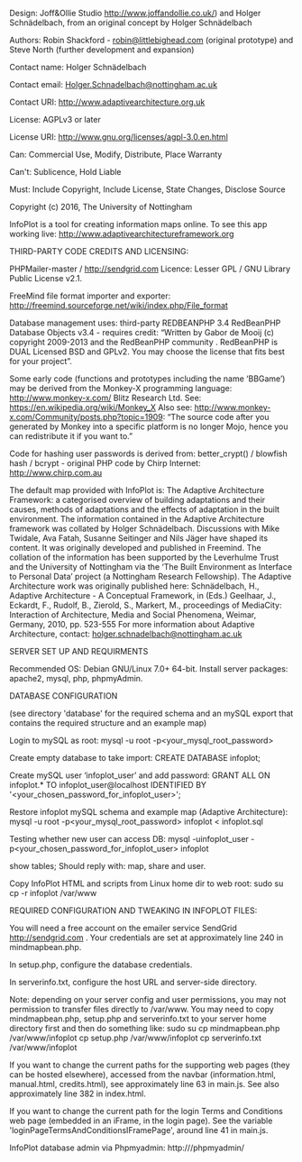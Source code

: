 
Design: Joff&Ollie Studio http://www.joffandollie.co.uk/) and Holger Schnädelbach, from an original concept by Holger Schnädelbach

 
Authors:  Robin Shackford - robin@littlebighead.com (original prototype) and Steve North (further development and expansion)


Contact name: Holger Schnädelbach


Contact email: Holger.Schnadelbach@nottingham.ac.uk

 
Contact URI:  http://www.adaptivearchitecture.org.uk


License: AGPLv3 or later


License URI: http://www.gnu.org/licenses/agpl-3.0.en.html


Can: Commercial Use, Modify, Distribute, Place Warranty


Can't: Sublicence, Hold Liable


Must: Include Copyright, Include License, State Changes, Disclose Source



Copyright (c) 2016, The University of Nottingham

InfoPlot is a tool for creating information maps online.
To see this app working live: http://www.adaptivearchitectureframework.org

THIRD-PARTY CODE CREDITS AND LICENSING:

PHPMailer-master / http://sendgrid.com Licence: Lesser GPL / GNU Library Public License v2.1.

FreeMind file format importer and exporter: http://freemind.sourceforge.net/wiki/index.php/File_format

Database management uses: third-party REDBEANPHP 3.4 RedBeanPHP Database Objects v3.4 - requires credit: “Written by Gabor de Mooij (c) copyright 2009-2013 and the RedBeanPHP community . RedBeanPHP is DUAL Licensed BSD and GPLv2.  You may choose the license that fits best for your project”.

Some early code (functions and prototypes including the name ‘BBGame’) may be derived from the Monkey-X programming language: http://www.monkey-x.com/ Blitz Research Ltd. See: https://en.wikipedia.org/wiki/Monkey_X Also see: http://www.monkey-x.com/Community/posts.php?topic=1909: “The source code after you generated by Monkey into a specific platform is no longer Mojo, hence you can redistribute it if you want to.”

Code for hashing user passwords is derived from: better_crypt() / blowfish hash / bcrypt - original PHP code by Chirp Internet: http://www.chirp.com.au 

The default map provided with InfoPlot is:
The Adaptive Architecture Framework: a categorised overview of building adaptations and their causes, methods of adaptations and the effects of adaptation in the built environment. The information contained in the Adaptive Architecture framework was collated by Holger Schnädelbach. Discussions with Mike Twidale, Ava Fatah, Susanne Seitinger and Nils Jäger have shaped its content. It was originally developed and published in Freemind.
The collation of the information has been supported by the Leverhulme Trust and the University of Nottingham via the ‘The Built Environment as Interface to Personal Data’ project (a Nottingham Research Fellowship).
The Adaptive Architecture work was originally published here: Schnädelbach, H., Adaptive Architecture - A Conceptual Framework, in (Eds.) Geelhaar, J., Eckardt, F., Rudolf, B.,  Zierold, S., Markert, M., proceedings of MediaCity: Interaction of Architecture, Media and Social Phenomena, Weimar, Germany, 2010, pp. 523-555
For more information about Adaptive Architecture, contact: holger.schnadelbach@nottingham.ac.uk


SERVER SET UP AND REQUIRMENTS

Recommended OS: Debian GNU/Linux 7.0+ 64-bit.
Install server packages: apache2, mysql, php, phpmyAdmin.



DATABASE CONFIGURATION

(see directory 'database' for the required schema and an mySQL export that contains the required structure and an example map)

Login to mySQL as root:
mysql -u root -p<your_mysql_root_password>

Create empty database to take import:
CREATE DATABASE infoplot;

Create mySQL user ‘infoplot_user’ and add password:
GRANT ALL ON infoplot.* TO infoplot_user@localhost IDENTIFIED BY '<your_chosen_password_for_infoplot_user>';

Restore infoplot mySQL schema and example map (Adaptive Architecture):
mysql -u root -p<your_mysql_root_password> infoplot < infoplot.sql

Testing whether new user can access DB:
mysql -uinfoplot_user -p<your_chosen_password_for_infoplot_user> infoplot

show tables;
Should reply with: map, share and user.

Copy InfoPlot HTML and scripts from Linux home dir to web root:
sudo su
cp -r infoplot /var/www

REQUIRED CONFIGURATION AND TWEAKING IN INFOPLOT FILES:

You will need a free account on the emailer service SendGrid http://sendgrid.com . Your credentials are set at approximately line 240 in mindmapbean.php.

In setup.php, configure the database credentials.

In serverinfo.txt, configure the host URL and server-side directory.

Note: depending on your server config and user permissions, you may not permission to transfer files directly to /var/www. You may need to copy mindmapbean.php, setup.php and serverinfo.txt to your server home directory first and then do something like:
sudo su
cp mindmapbean.php /var/www/infoplot
cp setup.php /var/www/infoplot
cp serverinfo.txt /var/www/infoplot

If you want to change the current paths for the supporting web pages (they can be hosted elsewhere), accessed from the navbar (information.html, manual.html, credits.html), see approximately line 63 in main.js. See also approximately line 382 in index.html.

If you want to change the current path for the login Terms and Conditions web page (embedded in an iFrame, in the login page). See the variable 'loginPageTermsAndConditionsIFramePage', around line 41 in main.js.


InfoPlot database admin via Phpmyadmin:
http://<your domain>/phpmyadmin/




